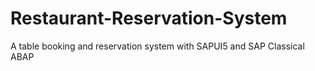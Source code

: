 # Restaurant-Reservation-System
A table booking and reservation system with SAPUI5 and SAP Classical ABAP
